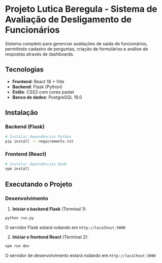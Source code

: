 # Projeto Lutica Beregula - Sistema de Avaliação de Desligamento de Funcionários

Sistema completo para gerenciar avaliações de saída de funcionários, permitindo cadastro de perguntas, criação de formulários e análise de respostas através de dashboards.

## Tecnologias

- **Frontend**: React 18 + Vite
- **Backend**: Flask (Python)
- **Estilo**: CSS3 com cores pastel
- **Banco de dados**: PostgreSQL 18.0

## Instalação

### Backend (Flask)

```bash
# Instalar dependências Python
pip install -r requirements.txt
```

### Frontend (React)

```bash
# Instalar dependências Node
npm install
```

## Executando o Projeto

### Desenvolvimento

1. **Iniciar o backend Flask** (Terminal 1):
```bash
python run.py
```
O servidor Flask estará rodando em `http://localhost:5000`

2. **Iniciar o frontend React** (Terminal 2):
```bash
npm run dev
```
O servidor de desenvolvimento estará rodando em `http://localhost:3000`